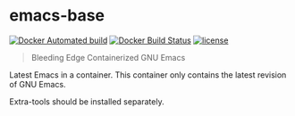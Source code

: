 # emacs-base
[![Docker Automated build](https://img.shields.io/docker/automated/notetiene/emacs-base.svg?style=for-the-badge)](https://hub.docker.com/r/notetiene/emacs-base/)
[![Docker Build Status](https://img.shields.io/docker/build/notetiene/emacs-base.svg?style=for-the-badge)](https://hub.docker.com/r/notetiene/emacs-base/)
[![license](https://img.shields.io/github/license/notetiene/emacs-base.svg?style=for-the-badge)](https://github.com/notetiene/emacs-base/blob/master/LICENSE)

> Bleeding Edge Containerized GNU Emacs

Latest Emacs in a container.  This container only contains the latest
revision of GNU Emacs.

Extra-tools should be installed separately. 
